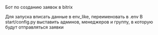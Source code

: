 Бот по созданию заявок в bitrix

Для запуска вписать данные в env_like, переименовать в .env
В start/config.py выставить админов, менеджеров и группу, в которую будут отправляться заявки